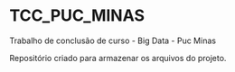 # TCC_PUC_MINAS
Trabalho de conclusão de curso - Big Data - Puc Minas

Repositório criado para armazenar os arquivos do projeto.
